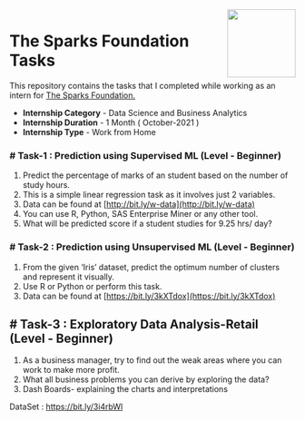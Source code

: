 <img align = right height = 120 width = 120 src = https://www.thesparksfoundationsingapore.org/images/logo_small.png>

#  The Sparks Foundation Tasks


This repository contains the tasks that I completed while working as an intern for [The Sparks Foundation.](https://www.thesparksfoundationsingapore.org/)
- **Internship Category** - Data Science and Business Analytics
- **Internship Duration** - 1 Month ( October-2021 )
- **Internship Type** - Work from Home


### # Task-1 : Prediction using Supervised ML (Level - Beginner)

1. Predict the percentage of marks of an student based on the number of study hours.
1. This is a simple linear regression task as it involves just 2 variables.
1. Data can be found at [http://bit.ly/w-data](http://bit.ly/w-data)
1. You can use R, Python, SAS Enterprise Miner or any other tool.
1. What will be predicted score if a student studies for 9.25 hrs/ day?

### # Task-2 : Prediction using Unsupervised ML (Level - Beginner)

1. From the given ‘Iris’ dataset, predict the optimum number of clusters and represent it visually.
1. Use R or Python or perform this task.
1. Data can be found at [https://bit.ly/3kXTdox](https://bit.ly/3kXTdox)

## # Task-3 : Exploratory Data Analysis-Retail (Level - Beginner)

1. As a business manager, try to find out the weak areas where you can work to make more profit.
2. What all business problems you can derive by exploring the data?
3. Dash Boards- explaining the charts and interpretations

DataSet : https://bit.ly/3i4rbWl
